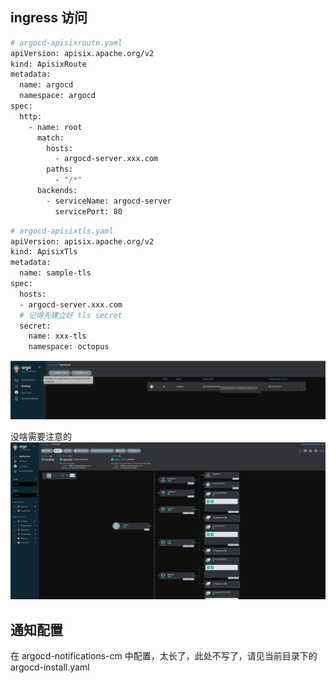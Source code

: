 
## ingress 访问

```bash
# argocd-apisixroute.yaml
apiVersion: apisix.apache.org/v2
kind: ApisixRoute
metadata:
  name: argocd
  namespace: argocd
spec:
  http:
    - name: root
      match:
        hosts:
          - argocd-server.xxx.com
        paths:
          - "/*"
      backends:
        - serviceName: argocd-server
          servicePort: 80
```


```bash
# argocd-apisixtls.yaml
apiVersion: apisix.apache.org/v2
kind: ApisixTls
metadata:
  name: sample-tls
spec:
  hosts:
  - argocd-server.xxx.com
  # 记得先建立好 tls secret 
  secret:
    name: xxx-tls
    namespace: octopus
```

![](assets/ArgoCD%20文档/ArgoCD%20文档_image_1.png)


没啥需要注意的
![](assets/ArgoCD%20文档/ArgoCD%20文档_image_2.png)

## 通知配置

在 argocd-notifications-cm 中配置，太长了，此处不写了，请见当前目录下的 argocd-install.yaml